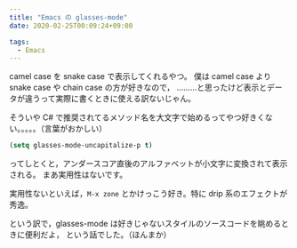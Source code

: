 ```yaml
---
title: "Emacs の glasses-mode"
date: 2020-02-25T00:09:24+09:00

tags:
  - Emacs
---
```


camel case を snake case で表示してくれるやつ。
僕は camel case より snake case や chain case の方が好きなので，
………と思ったけど表示とデータが違うって実際に書くときに使える訳ないじゃん。

そういや C# で推奨されてるメソッド名を大文字で始めるってやつ好きくない。。。。。（言葉がおかしい）

```lisp
(setq glasses-mode-uncapitalize-p t)
```

ってしとくと，アンダースコア直後のアルファベットが小文字に変換されて表示される。
まあ実用性はないです。

実用性ないといえば，`M-x zone` とかけっこう好き。特に drip 系のエフェクトが秀逸。

という訳で，glasses-mode は好きじゃないスタイルのソースコードを眺めるときに便利だよ，
という話でした。（ほんまか）
